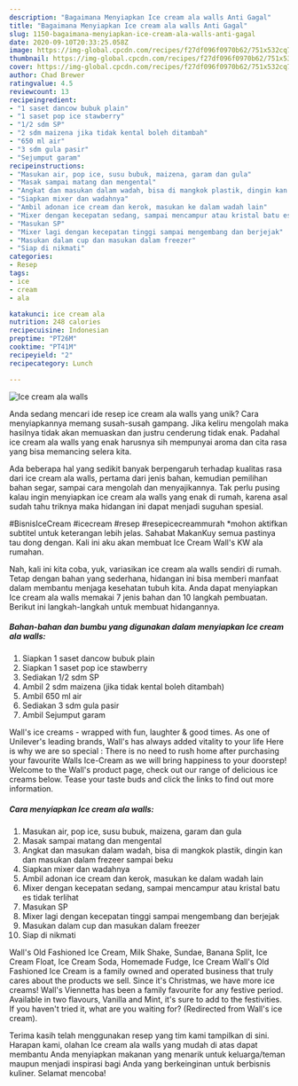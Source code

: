 ```yaml
---
description: "Bagaimana Menyiapkan Ice cream ala walls Anti Gagal"
title: "Bagaimana Menyiapkan Ice cream ala walls Anti Gagal"
slug: 1150-bagaimana-menyiapkan-ice-cream-ala-walls-anti-gagal
date: 2020-09-10T20:33:25.058Z
image: https://img-global.cpcdn.com/recipes/f27df096f0970b62/751x532cq70/ice-cream-ala-walls-foto-resep-utama.jpg
thumbnail: https://img-global.cpcdn.com/recipes/f27df096f0970b62/751x532cq70/ice-cream-ala-walls-foto-resep-utama.jpg
cover: https://img-global.cpcdn.com/recipes/f27df096f0970b62/751x532cq70/ice-cream-ala-walls-foto-resep-utama.jpg
author: Chad Brewer
ratingvalue: 4.5
reviewcount: 13
recipeingredient:
- "1 saset dancow bubuk plain"
- "1 saset pop ice stawberry"
- "1/2 sdm SP"
- "2 sdm maizena jika tidak kental boleh ditambah"
- "650 ml air"
- "3 sdm gula pasir"
- "Sejumput garam"
recipeinstructions:
- "Masukan air, pop ice, susu bubuk, maizena, garam dan gula"
- "Masak sampai matang dan mengental"
- "Angkat dan masukan dalam wadah, bisa di mangkok plastik, dingin kan dan masukan dalam frezeer sampai beku"
- "Siapkan mixer dan wadahnya"
- "Ambil adonan ice cream dan kerok, masukan ke dalam wadah lain"
- "Mixer dengan kecepatan sedang, sampai mencampur atau kristal batu es tidak terlihat"
- "Masukan SP"
- "Mixer lagi dengan kecepatan tinggi sampai mengembang dan berjejak"
- "Masukan dalam cup dan masukan dalam freezer"
- "Siap di nikmati"
categories:
- Resep
tags:
- ice
- cream
- ala

katakunci: ice cream ala 
nutrition: 248 calories
recipecuisine: Indonesian
preptime: "PT26M"
cooktime: "PT41M"
recipeyield: "2"
recipecategory: Lunch

---
```



![Ice cream ala walls](https://img-global.cpcdn.com/recipes/f27df096f0970b62/751x532cq70/ice-cream-ala-walls-foto-resep-utama.jpg)

Anda sedang mencari ide resep ice cream ala walls yang unik? Cara menyiapkannya memang susah-susah gampang. Jika keliru mengolah maka hasilnya tidak akan memuaskan dan justru cenderung tidak enak. Padahal ice cream ala walls yang enak harusnya sih mempunyai aroma dan cita rasa yang bisa memancing selera kita.

Ada beberapa hal yang sedikit banyak berpengaruh terhadap kualitas rasa dari ice cream ala walls, pertama dari jenis bahan, kemudian pemilihan bahan segar, sampai cara mengolah dan menyajikannya. Tak perlu pusing kalau ingin menyiapkan ice cream ala walls yang enak di rumah, karena asal sudah tahu triknya maka hidangan ini dapat menjadi suguhan spesial.

#BisnisIceCream #icecream #resep #resepicecreammurah *mohon aktifkan subtitel untuk keterangan lebih jelas. Sahabat MakanKuy semua pastinya tau dong dengan. Kali ini aku akan membuat Ice Cream Wall&#39;s KW ala rumahan.


Nah, kali ini kita coba, yuk, variasikan ice cream ala walls sendiri di rumah. Tetap dengan bahan yang sederhana, hidangan ini bisa memberi manfaat dalam membantu menjaga kesehatan tubuh kita. Anda dapat menyiapkan Ice cream ala walls memakai 7 jenis bahan dan 10 langkah pembuatan. Berikut ini langkah-langkah untuk membuat hidangannya.

<!--inarticleads1-->

##### Bahan-bahan dan bumbu yang digunakan dalam menyiapkan Ice cream ala walls:

1. Siapkan 1 saset dancow bubuk plain
1. Siapkan 1 saset pop ice stawberry
1. Sediakan 1/2 sdm SP
1. Ambil 2 sdm maizena (jika tidak kental boleh ditambah)
1. Ambil 650 ml air
1. Sediakan 3 sdm gula pasir
1. Ambil Sejumput garam


Wall&#39;s ice creams - wrapped with fun, laughter &amp; good times. As one of Unilever&#39;s leading brands, Wall&#39;s has always added vitality to your life Here is why we are so special : There is no need to rush home after purchasing your favourite Walls Ice-Cream as we will bring happiness to your doorstep! Welcome to the Wall&#39;s product page, check out our range of delicious ice creams below. Tease your taste buds and click the links to find out more information. 

<!--inarticleads2-->

##### Cara menyiapkan Ice cream ala walls:

1. Masukan air, pop ice, susu bubuk, maizena, garam dan gula
1. Masak sampai matang dan mengental
1. Angkat dan masukan dalam wadah, bisa di mangkok plastik, dingin kan dan masukan dalam frezeer sampai beku
1. Siapkan mixer dan wadahnya
1. Ambil adonan ice cream dan kerok, masukan ke dalam wadah lain
1. Mixer dengan kecepatan sedang, sampai mencampur atau kristal batu es tidak terlihat
1. Masukan SP
1. Mixer lagi dengan kecepatan tinggi sampai mengembang dan berjejak
1. Masukan dalam cup dan masukan dalam freezer
1. Siap di nikmati


Wall&#39;s Old Fashioned Ice Cream, Milk Shake, Sundae, Banana Split, Ice Cream Float, Ice Cream Soda, Homemade Fudge, Ice Cream Wall&#39;s Old Fashioned Ice Cream is a family owned and operated business that truly cares about the products we sell. Since it&#39;s Christmas, we have more ice creams! Wall&#39;s Viennetta has been a family favourite for any festive period. Available in two flavours, Vanilla and Mint, it&#39;s sure to add to the festivities. If you haven&#39;t tried it, what are you waiting for? (Redirected from Wall&#39;s ice cream). 

Terima kasih telah menggunakan resep yang tim kami tampilkan di sini. Harapan kami, olahan Ice cream ala walls yang mudah di atas dapat membantu Anda menyiapkan makanan yang menarik untuk keluarga/teman maupun menjadi inspirasi bagi Anda yang berkeinginan untuk berbisnis kuliner. Selamat mencoba!
